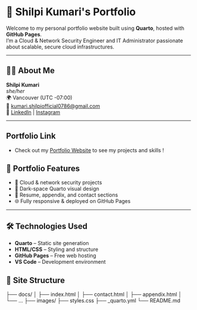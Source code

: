 # 🚀 Shilpi Kumari's Portfolio

Welcome to my personal portfolio website built using **Quarto**, hosted with **GitHub Pages**.  
I’m a Cloud & Network Security Engineer and IT Administrator passionate about scalable, secure cloud infrastructures.

---

## 👩‍💻 About Me

**Shilpi Kumari**  
*she/her*  
🌍 Vancouver (UTC -07:00)  
📧 kumari.shilpiofficial0786@gmail.com  
🔗 [LinkedIn](https://www.linkedin.com/in/shilpi-kumari2) | [Instagram](https://www.instagram.com/shilpi_dreamr)

---

## Portfolio Link ##

- Check out my [Portfolio Website](https://shilpi0786.github.io/Portfolio/) to see my projects and skills !

## 💼 Portfolio Features

- 🔐 Cloud & network security projects 
- 🎨 Dark-space Quarto visual design
- 📄 Resume, appendix, and contact sections
- 🌐 Fully responsive & deployed on GitHub Pages

---

## 🛠️ Technologies Used

- **Quarto** – Static site generation
- **HTML/CSS** – Styling and structure
- **GitHub Pages** – Free web hosting
- **VS Code** – Development environment

## 📁 Site Structure

├── docs/
│   ├── index.html
│   ├── contact.html
│   ├── appendix.html
│   └── ...
├── images/
├── styles.css
├── _quarto.yml
└── README.md
